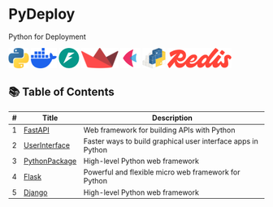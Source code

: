 # PyDeploy

Python for Deployment

[<img src="readme_files/python.svg" alt="python" height=40>](https://www.python.org)
[<img src="readme_files/docker.svg" alt="docker" height=40>](https://www.docker.com)
[<img src="readme_files/fastapi.png" alt="fastapi" height=40>](https://fastapi.tiangolo.com)
[<img src="readme_files/streamlit.svg" alt="streamlit" height=40>](https://streamlit.io)
[<img src="readme_files/flet.svg" alt="flet" height=40>](https://flet.dev)
[<img src="readme_files/python_package.svg" alt="python_package" height=40>](https://pypi.org)
[<img src="readme_files/redis.svg" alt="python_package" height=40>](https://redis.io)


## 📚 Table of Contents

| # | Title                                       | Description                                             |
| - | ------------------------------------------- | ------------------------------------------------------- |
| 1 | [FastAPI](./1.FastAPI/)                     | Web framework for building APIs with Python             |
| 2 | [UserInterface](./2.UserInterface/)         | Faster ways to build graphical user interface apps in Python              |
| 3 | [PythonPackage](./3.PythonPackage/)         | High-level Python web framework                         |
| 4 | [Flask](./4.Flask/)                         | Powerful and flexible micro web framework for Python    |
| 5 | [Django](./5.Django/)                       | High-level Python web framework                         |

